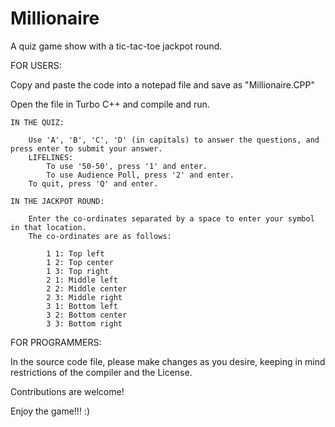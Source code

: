 Millionaire
===========

A quiz game show with a tic-tac-toe jackpot round.

FOR USERS:

Copy and paste the code into a notepad file and save as "Millionaire.CPP"

Open the file in Turbo C++ and compile and run.

	IN THE QUIZ:
		
		Use 'A', 'B', 'C', 'D' (in capitals) to answer the questions, and press enter to submit your answer.
		LIFELINES:
			To use '50-50', press '1' and enter.
			To use Audience Poll, press '2' and enter.
		To quit, press 'Q' and enter.
		
	IN THE JACKPOT ROUND:
	
		Enter the co-ordinates separated by a space to enter your symbol in that location.
		The co-ordinates are as follows:
		
			1 1: Top left
			1 2: Top center
			1 3: Top right
			2 1: Middle left
			2 2: Middle center
			2 3: Middle right
			3 1: Bottom left
			3 2: Bottom center
			3 3: Bottom right
			

FOR PROGRAMMERS:

In the source code file, please make changes as you desire, keeping in mind restrictions of the compiler and the License.

Contributions are welcome!
		
Enjoy the game!!! :)
